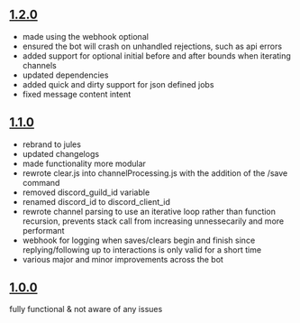 ## [1.2.0](https://github.com/06000208/jules/releases/tag/1.2.0)

- made using the webhook optional
- ensured the bot will crash on unhandled rejections, such as api errors
- added support for optional initial before and after bounds when iterating channels
- updated dependencies
- added quick and dirty support for json defined jobs
- fixed message content intent

## [1.1.0](https://github.com/06000208/jules/releases/tag/1.1.0)

- rebrand to jules
- updated changelogs
- made functionality more modular
- rewrote clear.js into channelProcessing.js with the addition of the /save command
- removed discord_guild_id variable
- renamed discord_id to discord_client_id
- rewrote channel parsing to use an iterative loop rather than function recursion, prevents stack call from increasing unnessecarily and more performant
- webhook for logging when saves/clears begin and finish since replying/following up to interactions is only valid for a short time
- various major and minor improvements across the bot

## [1.0.0](https://github.com/06000208/jules/releases/tag/1.0.0)

fully functional & not aware of any issues
